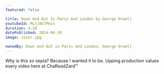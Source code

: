 ```yaml
---
featured: false

title: Down And Out In Paris And London by George Orwell
youtubeId: MLtj0o7Pmzs
duration: 4:28
datePublished: 2014-04-19
image: cover.jpg

ownedBy: Down and Out in Paris And London, George Orwell
---
```


Why is this so sepia? Because I wanted it to be. Upping production values every video here at ChaReadZard™
